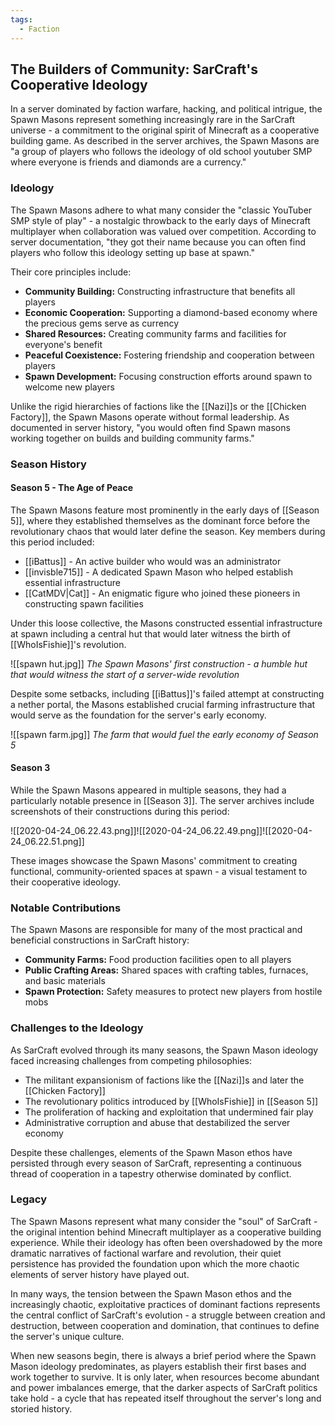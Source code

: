 ```yaml
---
tags:
  - Faction
---
```

## The Builders of Community: SarCraft's Cooperative Ideology

In a server dominated by faction warfare, hacking, and political intrigue, the Spawn Masons represent something increasingly rare in the SarCraft universe - a commitment to the original spirit of Minecraft as a cooperative building game. As described in the server archives, the Spawn Masons are "a group of players who follows the ideology of old school youtuber SMP where everyone is friends and diamonds are a currency."

### Ideology

The Spawn Masons adhere to what many consider the "classic YouTuber SMP style of play" - a nostalgic throwback to the early days of Minecraft multiplayer when collaboration was valued over competition. According to server documentation, "they got their name because you can often find players who follow this ideology setting up base at spawn."

Their core principles include:

- **Community Building:** Constructing infrastructure that benefits all players
- **Economic Cooperation:** Supporting a diamond-based economy where the precious gems serve as currency
- **Shared Resources:** Creating community farms and facilities for everyone's benefit
- **Peaceful Coexistence:** Fostering friendship and cooperation between players
- **Spawn Development:** Focusing construction efforts around spawn to welcome new players

Unlike the rigid hierarchies of factions like the [[Nazi]]s or the [[Chicken Factory]], the Spawn Masons operate without formal leadership. As documented in server history, "you would often find Spawn masons working together on builds and building community farms."

### Season History

#### Season 5 - The Age of Peace

The Spawn Masons feature most prominently in the early days of [[Season 5]], where they established themselves as the dominant force before the revolutionary chaos that would later define the season. Key members during this period included:

- [[iBattus]] - An active builder who would was an administrator
- [[invisble715]] - A dedicated Spawn Mason who helped establish essential infrastructure
- [[CatMDV|Cat]] - An enigmatic figure who joined these pioneers in constructing spawn facilities

Under this loose collective, the Masons constructed essential infrastructure at spawn including a central hut that would later witness the birth of [[WhoIsFishie]]'s revolution.

![[spawn hut.jpg]] _The Spawn Masons' first construction - a humble hut that would witness the start of a server-wide revolution_

Despite some setbacks, including [[iBattus]]'s failed attempt at constructing a nether portal, the Masons established crucial farming infrastructure that would serve as the foundation for the server's early economy.

![[spawn farm.jpg]] _The farm that would fuel the early economy of Season 5_

#### Season 3

While the Spawn Masons appeared in multiple seasons, they had a particularly notable presence in [[Season 3]]. The server archives include screenshots of their constructions during this period:

![[2020-04-24_06.22.43.png]]![[2020-04-24_06.22.49.png]]![[2020-04-24_06.22.51.png]]

These images showcase the Spawn Masons' commitment to creating functional, community-oriented spaces at spawn - a visual testament to their cooperative ideology.

### Notable Contributions

The Spawn Masons are responsible for many of the most practical and beneficial constructions in SarCraft history:

- **Community Farms:** Food production facilities open to all players
- **Public Crafting Areas:** Shared spaces with crafting tables, furnaces, and basic materials
- **Spawn Protection:** Safety measures to protect new players from hostile mobs

### Challenges to the Ideology

As SarCraft evolved through its many seasons, the Spawn Mason ideology faced increasing challenges from competing philosophies:

- The militant expansionism of factions like the [[Nazi]]s and later the [[Chicken Factory]]
- The revolutionary politics introduced by [[WhoIsFishie]] in [[Season 5]]
- The proliferation of hacking and exploitation that undermined fair play
- Administrative corruption and abuse that destabilized the server economy

Despite these challenges, elements of the Spawn Mason ethos have persisted through every season of SarCraft, representing a continuous thread of cooperation in a tapestry otherwise dominated by conflict.

### Legacy

The Spawn Masons represent what many consider the "soul" of SarCraft - the original intention behind Minecraft multiplayer as a cooperative building experience. While their ideology has often been overshadowed by the more dramatic narratives of factional warfare and revolution, their quiet persistence has provided the foundation upon which the more chaotic elements of server history have played out.

In many ways, the tension between the Spawn Mason ethos and the increasingly chaotic, exploitative practices of dominant factions represents the central conflict of SarCraft's evolution - a struggle between creation and destruction, between cooperation and domination, that continues to define the server's unique culture.

When new seasons begin, there is always a brief period where the Spawn Mason ideology predominates, as players establish their first bases and work together to survive. It is only later, when resources become abundant and power imbalances emerge, that the darker aspects of SarCraft politics take hold - a cycle that has repeated itself throughout the server's long and storied history.